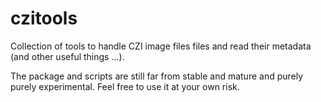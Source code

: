 # czitools
Collection of tools to handle CZI image files files and read their metadata (and other useful things ...).

The package and scripts are still far from stable and mature and purely purely experimental. Feel free to
use it at your own risk.


